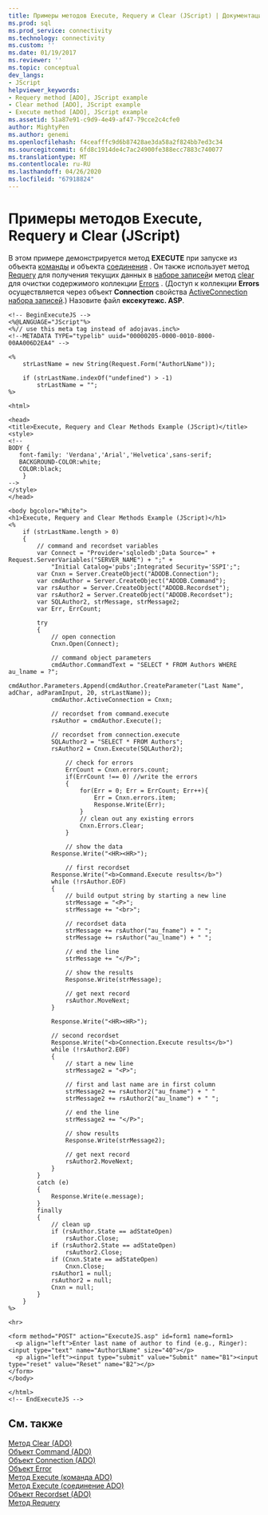 ```yaml
---
title: Примеры методов Execute, Requery и Clear (JScript) | Документация Майкрософт
ms.prod: sql
ms.prod_service: connectivity
ms.technology: connectivity
ms.custom: ''
ms.date: 01/19/2017
ms.reviewer: ''
ms.topic: conceptual
dev_langs:
- JScript
helpviewer_keywords:
- Requery method [ADO], JScript example
- Clear method [ADO], JScript example
- Execute method [ADO], JScript example
ms.assetid: 51a87e91-c9d9-4e49-af47-79cce2c4cfe0
author: MightyPen
ms.author: genemi
ms.openlocfilehash: f4ceafffc9d6b87428ae3da58a2f824bb7ed3c34
ms.sourcegitcommit: 6fd8c1914de4c7ac24900fe388ecc7883c740077
ms.translationtype: MT
ms.contentlocale: ru-RU
ms.lasthandoff: 04/26/2020
ms.locfileid: "67918824"
---
```

# <a name="execute-requery-and-clear-methods-example-jscript"></a>Примеры методов Execute, Requery и Clear (JScript)
В этом примере демонстрируется метод **EXECUTE** при запуске из объекта [команды](../../../ado/reference/ado-api/command-object-ado.md) и объекта [соединения](../../../ado/reference/ado-api/connection-object-ado.md) . Он также использует метод [Requery](../../../ado/reference/ado-api/requery-method.md) для получения текущих данных в [наборе записей](../../../ado/reference/ado-api/recordset-object-ado.md)и метод [clear](../../../ado/reference/ado-api/clear-method-ado.md) для очистки содержимого коллекции [Errors](../../../ado/reference/ado-api/errors-collection-ado.md) . (Доступ к коллекции **Errors** осуществляется через объект **Connection** свойства [ActiveConnection](../../../ado/reference/ado-api/activeconnection-property-ado.md) [набора записей](../../../ado/reference/ado-api/recordset-object-ado.md).) Назовите файл **ексекутежс. ASP**.  
  
```  
<!-- BeginExecuteJS -->  
<%@LANGUAGE="JScript"%>  
<%// use this meta tag instead of adojavas.inc%>  
<!--METADATA TYPE="typelib" uuid="00000205-0000-0010-8000-00AA006D2EA4" -->  
  
<%  
    strLastName = new String(Request.Form("AuthorLName"));  
  
    if (strLastName.indexOf("undefined") > -1)  
        strLastName = "";  
%>  
  
<html>  
  
<head>  
<title>Execute, Requery and Clear Methods Example (JScript)</title>  
<style>  
<!--  
BODY {  
   font-family: 'Verdana','Arial','Helvetica',sans-serif;  
   BACKGROUND-COLOR:white;  
   COLOR:black;  
    }  
-->  
</style>  
</head>  
  
<body bgcolor="White">  
<h1>Execute, Requery and Clear Methods Example (JScript)</h1>  
<%  
    if (strLastName.length > 0)  
    {  
        // command and recordset variables  
        var Connect = "Provider='sqloledb';Data Source=" + Request.ServerVariables("SERVER_NAME") + ";" +  
            "Initial Catalog='pubs';Integrated Security='SSPI';";  
        var Cnxn = Server.CreateObject("ADODB.Connection");  
        var cmdAuthor = Server.CreateObject("ADODB.Command");  
        var rsAuthor = Server.CreateObject("ADODB.Recordset");  
        var rsAuthor2 = Server.CreateObject("ADODB.Recordset");  
        var SQLAuthor2, strMessage, strMessage2;  
        var Err, ErrCount;  
  
        try  
        {  
            // open connection  
            Cnxn.Open(Connect);  
  
            // command object parameters  
            cmdAuthor.CommandText = "SELECT * FROM Authors WHERE au_lname = ?";  
            cmdAuthor.Parameters.Append(cmdAuthor.CreateParameter("Last Name", adChar, adParamInput, 20, strLastName));  
            cmdAuthor.ActiveConnection = Cnxn;  
  
            // recordset from command.execute  
            rsAuthor = cmdAuthor.Execute();  
  
            // recordset from connection.execute  
            SQLAuthor2 = "SELECT * FROM Authors";  
            rsAuthor2 = Cnxn.Execute(SQLAuthor2);  
  
                // check for errors  
                ErrCount = Cnxn.errors.count;  
                if(ErrCount !== 0) //write the errors  
                {  
                    for(Err = 0; Err = ErrCount; Err++){  
                        Err = Cnxn.errors.item;  
                        Response.Write(Err);  
                    }  
                    // clean out any existing errors  
                    Cnxn.Errors.Clear;  
                }  
  
                // show the data      
            Response.Write("<HR><HR>");  
  
                // first recordset  
            Response.Write("<b>Command.Execute results</b>")  
            while (!rsAuthor.EOF)  
            {  
                // build output string by starting a new line  
                strMessage = "<P>";  
                strMessage += "<br>";  
  
                // recordset data   
                strMessage += rsAuthor("au_fname") + " ";   
                strMessage += rsAuthor("au_lname") + " ";  
  
                // end the line  
                strMessage += "</P>";  
  
                // show the results  
                Response.Write(strMessage);  
  
                // get next record  
                rsAuthor.MoveNext;  
            }  
  
            Response.Write("<HR><HR>");  
  
            // second recordset  
            Response.Write("<b>Connection.Execute results</b>")  
            while (!rsAuthor2.EOF)  
            {  
                // start a new line  
                strMessage2 = "<P>";  
  
                // first and last name are in first column  
                strMessage2 += rsAuthor2("au_fname") + " "   
                strMessage2 += rsAuthor2("au_lname") + " ";  
  
                // end the line  
                strMessage2 += "</P>";  
  
                // show results  
                Response.Write(strMessage2);  
  
                // get next record  
                rsAuthor2.MoveNext;  
            }  
        }  
        catch (e)  
        {  
            Response.Write(e.message);  
        }  
        finally  
        {  
            // clean up  
            if (rsAuthor.State == adStateOpen)  
                rsAuthor.Close;  
            if (rsAuthor2.State == adStateOpen)  
                rsAuthor2.Close;  
            if (Cnxn.State == adStateOpen)  
                Cnxn.Close;  
            rsAuthor1 = null;  
            rsAuthor2 = null;  
            Cnxn = null;  
        }  
    }  
%>  
  
<hr>  
  
<form method="POST" action="ExecuteJS.asp" id=form1 name=form1>  
  <p align="left">Enter last name of author to find (e.g., Ringer): <input type="text" name="AuthorLName" size="40"></p>  
  <p align="left"><input type="submit" value="Submit" name="B1"><input type="reset" value="Reset" name="B2"></p>  
</form>  
</body>  
  
</html>  
<!-- EndExecuteJS -->  
```  
  
## <a name="see-also"></a>См. также  
 [Метод Clear (ADO)](../../../ado/reference/ado-api/clear-method-ado.md)   
 [Объект Command (ADO)](../../../ado/reference/ado-api/command-object-ado.md)   
 [Объект Connection (ADO)](../../../ado/reference/ado-api/connection-object-ado.md)   
 [Объект Error](../../../ado/reference/ado-api/error-object.md)   
 [Метод Execute (команда ADO)](../../../ado/reference/ado-api/execute-method-ado-command.md)   
 [Метод Execute (соединение ADO)](../../../ado/reference/ado-api/execute-method-ado-connection.md)   
 [Объект Recordset (ADO)](../../../ado/reference/ado-api/recordset-object-ado.md)   
 [Метод Requery](../../../ado/reference/ado-api/requery-method.md)
